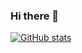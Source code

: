 ### Hi there 👋
[![GitHub stats](https://github-readme-stats.vercel.app/api?username=karanx-sh)](https://github.com/karanx-sh/github-readme-stats)
<!--
**karanx-sh/karanx-sh** is a ✨ _special_ ✨ repository because its `README.md` (this file) appears on your GitHub profile.

Here are some ideas to get you started:

- 🔭 I’m currently working on ...
- 🌱 I’m currently learning ...
- 👯 I’m looking to collaborate on ...
- 🤔 I’m looking for help with ...
- 💬 Ask me about ...
- 📫 How to reach me: ...
- 😄 Pronouns: ...
- ⚡ Fun fact: ...
-->
